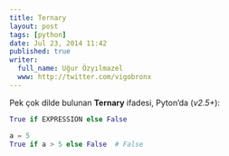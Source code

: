 ```yaml
---
title: Ternary
layout: post
tags: [python]
date: Jul 23, 2014 11:42
published: true
writer:
  full_name: Uğur Özyılmazel
  www: http://twitter.com/vigobronx
---
```

Pek çok dilde bulunan **Ternary** ifadesi, Pyton’da (*v2.5+*):

```python
True if EXPRESSION else False

a = 5
True if a > 5 else False  # False
```